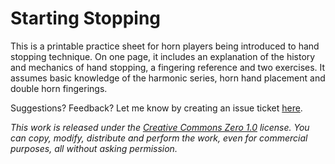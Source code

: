 # Starting Stopping
This is a printable practice sheet for horn players being introduced to hand stopping technique.
On one page,
it includes an explanation of the history and mechanics of hand stopping,
a fingering reference and two exercises.
It assumes basic knowledge of the harmonic series,
horn hand placement and double horn fingerings.

Suggestions? Feedback? Let me know by creating an issue ticket [here](https://github.com/claysmalley/starting-stopping/issues/new).

_This work is released under the [Creative Commons Zero 1.0](https://creativecommons.org/publicdomain/zero/1.0/) license.
You can copy, modify, distribute and perform the work, even for commercial purposes, all without asking permission._
